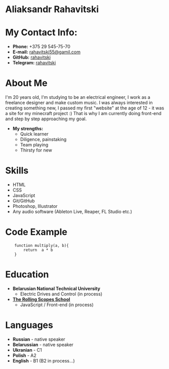 # Aliaksandr Rahavitski
# My Contact Info:

* **Phone:** +375 29 545-75-70
* **E-mail:** [rahavitski55@gamil.com](rahavitski55@gmail.com)
* **GitHub:** [rahavitski](https://github.com/rahavitski)
* **Telegram:** [rahavitski](https://t.me/rahavitski)

# About Me
I'm 20 years old, I'm studying to be an electrical engineer, I work as a freelance designer and make custom music. I was always interested in creating something new, I passed my first "website" at the age of 12 - it was a site for my minecraft project :) That is why I am currently doing front-end and step by step approaching my goal.
* **My strengths:**
    * Quick learner
    * Diligence, painstaking
    * Team playing
    * Thirsty for new

# Skills

* HTML
* CSS
* JavaScript
* Git/GitHub
* Photoshop, Illustrator
* Any audio software (Ableton Live, Reaper, FL Studio etc.)

# Code Example

```
    function multiply(a, b){
        return  a * b
    }
```

# Education

* **Belarusian National Technical University**
    * Electric Drives and Control (in process)
* **[The Rolling Scopes School](https://rs.school/)** 
    * JavaScript / Front-end (in process)

# Languages

* **Russian** - native speaker
* **Belarussian** - native speaker
* **Ukranian** - С1
* **Polish** - A2
* **English** - B1 (B2 in process...)